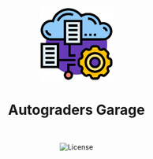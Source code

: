 <p align="center">
  <a href="">
    <img width="150" height="150" src="https://raw.githubusercontent.com/autograders/logo/main/logo/graders.png">
  </a>
</p>

<h1 align="center">Autograders Garage</h1>

<br>

<p align="center">
  <img alt="License" src="https://img.shields.io/github/license/autograders/garage" />
</p>

